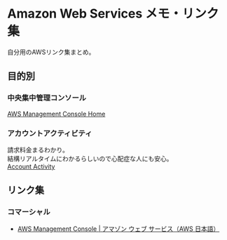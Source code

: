 # Amazon Web Services メモ・リンク集

自分用のAWSリンク集まとめ。

## 目的別

### 中央集中管理コンソール  

[AWS Management Console Home](https://console.aws.amazon.com/console/home)

### アカウントアクティビティ

請求料金まるわかり。  
結構リアルタイムにわかるらしいので心配症な人にも安心。  
[Account Activity](https://portal.aws.amazon.com/gp/aws/developer/account?ie=UTF8&action=activity-summary#)

## リンク集

### コマーシャル

- [AWS Management Console | アマゾン ウェブ サービス（AWS 日本語）](https://aws.amazon.com/jp/console/)
